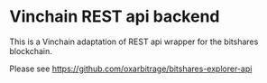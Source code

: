 # Vinchain REST api backend

This is a Vinchain adaptation of REST api wrapper for the bitshares blockchain.

Please see <https://github.com/oxarbitrage/bitshares-explorer-api>
